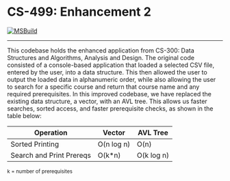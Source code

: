 # CS-499: Enhancement 2

[![MSBuild](https://github.com/chris3024/CS_499_Enhancement_2/actions/workflows/msbuild.yml/badge.svg)](https://github.com/chris3024/CS_499_Enhancement_2/actions/workflows/msbuild.yml)
___

This codebase holds the enhanced application from CS-300: Data Structures and Algorithms, Analysis and Design. The original code consisted of a console-based application that loaded a selected CSV file, entered by the user, into a data structure. This then allowed the user to output the loaded data in alphanumeric order, while also allowing the user to search for a specific course and return that course name and any required prerequisites. In this improved codebase, we have replaced the existing data structure, a vector, with an AVL tree. This allows us faster searches, sorted access, and faster prerequisite checks, as shown in the table below: 

Operation | Vector | AVL Tree 
--- | --- | ---
Sorted Printing | O(n log n) | O(n)
Search and Print Prereqs | O(k*n) | O(k log n)

<sub>k = number of prerequisites</sub>
